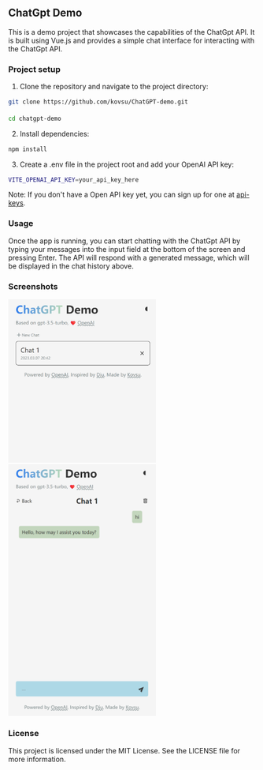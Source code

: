 ## ChatGpt Demo
This is a demo project that showcases the capabilities of the ChatGpt API. It is built using Vue.js and provides a simple chat interface for interacting with the ChatGpt API.

### Project setup

1. Clone the repository and navigate to the project directory:

```bash
git clone https://github.com/kovsu/ChatGPT-demo.git

cd chatgpt-demo
```

2. Install dependencies:

```bash
npm install
```

3. Create a .env file in the project root and add your OpenAI API key:

```bash
VITE_OPENAI_API_KEY=your_api_key_here
```

Note: If you don't have a Open API key yet, you can sign up for one at [api-keys](https://platform.openai.com/account/api-keys).


### Usage

Once the app is running, you can start chatting with the ChatGpt API by typing your messages into the input field at the bottom of the screen and pressing Enter. The API will respond with a generated message, which will be displayed in the chat history above.

### Screenshots
<img src="./screenshots/a.png" width="300" /> 
<img src="./screenshots/b.png" width="300" /> 


### License

This project is licensed under the MIT License. See the LICENSE file for more information.

